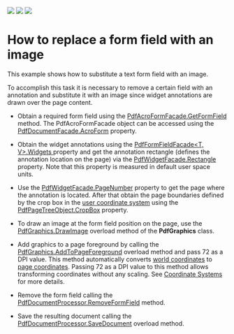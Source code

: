 <!-- default badges list -->
![](https://img.shields.io/endpoint?url=https://codecentral.devexpress.com/api/v1/VersionRange/146724242/21.1.3%2B)
[![](https://img.shields.io/badge/Open_in_DevExpress_Support_Center-FF7200?style=flat-square&logo=DevExpress&logoColor=white)](https://supportcenter.devexpress.com/ticket/details/T830535)
[![](https://img.shields.io/badge/📖_How_to_use_DevExpress_Examples-e9f6fc?style=flat-square)](https://docs.devexpress.com/GeneralInformation/403183)
<!-- default badges end -->
# How to replace a form field with an image

This example shows how to substitute a text form field with an image.

To accomplish this task it is necessary to remove a certain field with an annotation and substitute it with an image since widget annotations are drawn over the page content.

-	Obtain a required form field using the <a href="https://docs.devexpress.com/OfficeFileAPI/DevExpress.Pdf.PdfAcroFormFacade.GetFormField(System.String)">PdfAcroFormFacade.GetFormField</a> method. The PdfAcroFormFacade object can be accessed using the <a href="https://docs.devexpress.com/OfficeFileAPI/DevExpress.Pdf.PdfDocumentFacade.AcroForm"> PdfDocumentFacade.AcroForm</a> property.

-	Obtain the widget annotations using the <a href="https://docs.devexpress.com/OfficeFileAPI/DevExpress.Pdf.PdfFormFieldFacade-2.Widgets"> PdfFormFieldFacade<T, V>.Widgets </a> property and get the annotation rectangle (defines the annotation location on the page) via the <a href="https://docs.devexpress.com/OfficeFileAPI/DevExpress.Pdf.PdfWidgetFacade.Rectangle">PdfWidgetFacade.Rectangle</a> property. Note that this property is measured in default user space units. 

-	Use the <a href="https://docs.devexpress.com/OfficeFileAPI/DevExpress.Pdf.PdfWidgetFacade.PageNumber">PdfWidgetFacade.PageNumber</a> property to get the page where the annotation is located. After that obtain the page boundaries defined by the crop box in the <a href="https://documentation.devexpress.com/OfficeFileAPI/120032/PDF-Document-API/Coordinate-Systems#User">user coordinate system</a> using the <a href="https://documentation.devexpress.com/CoreLibraries/DevExpress.Pdf.PdfPageTreeObject.CropBox.property">PdfPageTreeObject.CropBox</a> property. 
-	To draw an image at the form field position on the page, use the <a href="https://documentation.devexpress.com/CoreLibraries/DevExpress.Pdf.PdfGraphics.DrawImage.method(RvMF4Q)">PdfGraphics.DrawImage</a>  overload method of the **PdfGraphics** class.

-	Add graphics to a page foreground by calling the <a href="https://documentation.devexpress.com/CoreLibraries/DevExpress.Pdf.PdfGraphics.AddToPageForeground.overloads">PdfGraphics.AddToPageForeground</a> overload method and pass 72 as a DPI value. This method automatically converts <a href="https://documentation.devexpress.com/OfficeFileAPI/120032/PDF-Document-API/Coordinate-Systems#World">world coordinates</a> to <a href="https://documentation.devexpress.com/OfficeFileAPI/120032/PDF-Document-API/Coordinate-Systems#Page">page coordinates</a>. Passing 72 as a DPI value to this method allows transforming coordinates without any scaling. See <a href="https://documentation.devexpress.com/OfficeFileAPI/120032/PDF-Document-API/Coordinate-Systems">Coordinate Systems</a> for more details. 
-	Remove the form field calling the <a href="https://documentation.devexpress.com/OfficeFileAPI/DevExpress.Pdf.PdfDocumentProcessor.RemoveFormField.method">PdfDocumentProcessor.RemoveFormField</a> method. 
-	Save the resulting document calling the <a href="https://documentation.devexpress.com/OfficeFileAPI/DevExpress.Pdf.PdfDocumentProcessor.SaveDocument.overloads">PdfDocumentProcessor.SaveDocument</a> overload method. 

<br/>


